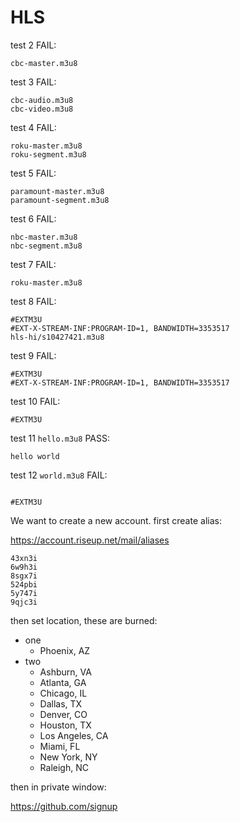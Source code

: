 # HLS

test 2 FAIL:

~~~
cbc-master.m3u8
~~~

test 3 FAIL:

~~~
cbc-audio.m3u8
cbc-video.m3u8
~~~

test 4 FAIL:

~~~
roku-master.m3u8         
roku-segment.m3u8        
~~~

test 5 FAIL:

~~~
paramount-master.m3u8      
paramount-segment.m3u8     
~~~

test 6 FAIL:

~~~
nbc-master.m3u8
nbc-segment.m3u8
~~~

test 7 FAIL:

~~~
roku-master.m3u8         
~~~

test 8 FAIL:

~~~
#EXTM3U
#EXT-X-STREAM-INF:PROGRAM-ID=1, BANDWIDTH=3353517
hls-hi/s10427421.m3u8
~~~

test 9 FAIL:

~~~
#EXTM3U
#EXT-X-STREAM-INF:PROGRAM-ID=1, BANDWIDTH=3353517
~~~

test 10 FAIL:

~~~
#EXTM3U
~~~

test 11 `hello.m3u8` PASS:

~~~
hello world
~~~

test 12 `world.m3u8` FAIL:

~~~

#EXTM3U
~~~

We want to create a new account. first create alias:

https://account.riseup.net/mail/aliases

~~~
43xn3i
6w9h3i
8sgx7i
524pbi
5y747i
9qjc3i
~~~

then set location, these are burned:

- one
   - Phoenix, AZ
- two
   - Ashburn, VA
   - Atlanta, GA
   - Chicago, IL
   - Dallas, TX
   - Denver, CO
   - Houston, TX
   - Los Angeles, CA
   - Miami, FL
   - New York, NY
   - Raleigh, NC

then in private window:

https://github.com/signup
